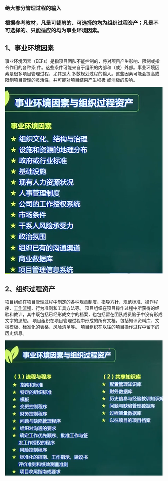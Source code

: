 ### 绝大部分管理过程的输入

###  根据参考教材，凡是可裁剪的、可选择的均为组织过程资产；凡是不可选择的、只能适应的均为事业环境因素。



## 1、事业环境因素

事业环境因素（EEFs）是指项目团队不能控制的，将对项目产生影响、限制或指令作用的各种条 件。这些条件可能来自于组织的内部和（或）外部。事业环境因素是很多项目管理过程，尤其是大 多数规划过程的输入。这些因素可能会提高或限制项目管理的灵活性，并可能对项目结果产生积极 或消极的影响。

![image-20210319152112594](../picture/image-20210319152112594.png)



## 2、组织过程资产

[项目组织](https://baike.baidu.com/item/项目组织)在项目管理过程中制定的各种规章制度、指导方针、规范标准、操作程序、[工作流程](https://baike.baidu.com/item/工作流程)、行为准则和工具方法等。 项目组织在项目操作过程中所获得的经验和教训，其中既包括已经形成文字的档案，也包括留在团队成员脑子中没有形成文字的思想。 项目组织在项目管理过程中形成的所有文档，包括知识资料库、文档模板、标准化的表格、风险清单等。 项目组织在以往的项目操作过程中留下的历史信息。

![image-20210319152506768](../picture/image-20210319152506768.png)













































